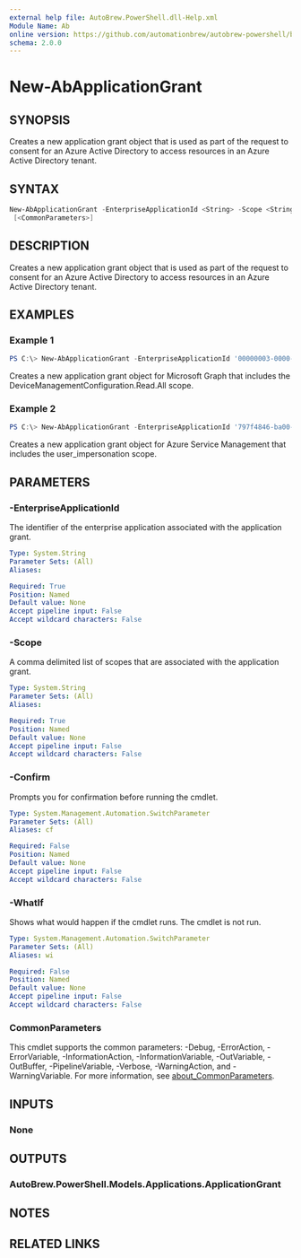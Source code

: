 ```yaml
---
external help file: AutoBrew.PowerShell.dll-Help.xml
Module Name: Ab
online version: https://github.com/automationbrew/autobrew-powershell/blob/main/docs/help/New-AbApplicationGrant.md
schema: 2.0.0
---
```


# New-AbApplicationGrant

## SYNOPSIS

Creates a new application grant object that is used as part of the request to consent for an Azure Active Directory to access resources in an Azure Active Directory tenant.

## SYNTAX

```powershell
New-AbApplicationGrant -EnterpriseApplicationId <String> -Scope <String> [-WhatIf] [-Confirm]
 [<CommonParameters>]
```

## DESCRIPTION

Creates a new application grant object that is used as part of the request to consent for an Azure Active Directory to access resources in an Azure Active Directory tenant.

## EXAMPLES

### Example 1

```powershell
PS C:\> New-AbApplicationGrant -EnterpriseApplicationId '00000003-0000-0000-c000-000000000000' -Scope 'DeviceManagementConfiguration.Read.All'
```

Creates a new application grant object for Microsoft Graph that includes the DeviceManagementConfiguration.Read.All scope.

### Example 2

```powershell
PS C:\> New-AbApplicationGrant -EnterpriseApplicationId '797f4846-ba00-4fd7-ba43-dac1f8f63013' -Scope 'user_impersonation'
```

Creates a new application grant object for Azure Service Management that includes the user_impersonation scope.

## PARAMETERS

### -EnterpriseApplicationId

The identifier of the enterprise application associated with the application grant.

```yaml
Type: System.String
Parameter Sets: (All)
Aliases:

Required: True
Position: Named
Default value: None
Accept pipeline input: False
Accept wildcard characters: False
```

### -Scope

A comma delimited list of scopes that are associated with the application grant.

```yaml
Type: System.String
Parameter Sets: (All)
Aliases:

Required: True
Position: Named
Default value: None
Accept pipeline input: False
Accept wildcard characters: False
```

### -Confirm

Prompts you for confirmation before running the cmdlet.

```yaml
Type: System.Management.Automation.SwitchParameter
Parameter Sets: (All)
Aliases: cf

Required: False
Position: Named
Default value: None
Accept pipeline input: False
Accept wildcard characters: False
```

### -WhatIf

Shows what would happen if the cmdlet runs. The cmdlet is not run.

```yaml
Type: System.Management.Automation.SwitchParameter
Parameter Sets: (All)
Aliases: wi

Required: False
Position: Named
Default value: None
Accept pipeline input: False
Accept wildcard characters: False
```

### CommonParameters

This cmdlet supports the common parameters: -Debug, -ErrorAction, -ErrorVariable, -InformationAction, -InformationVariable, -OutVariable, -OutBuffer, -PipelineVariable, -Verbose, -WarningAction, and -WarningVariable. For more information, see [about_CommonParameters](http://go.microsoft.com/fwlink/?LinkID=113216).

## INPUTS

### None

## OUTPUTS

### AutoBrew.PowerShell.Models.Applications.ApplicationGrant

## NOTES

## RELATED LINKS
